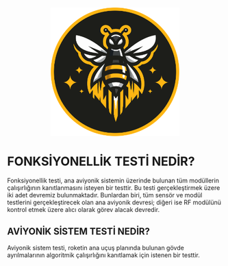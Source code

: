 <p align="center">
  <img src="BeeRocketry.png" alt="BeeRocketry Logo" width="300"/>
</p>

# FONKSİYONELLİK TESTİ NEDİR?
Fonksiyonellik testi, ana aviyonik sistemin üzerinde bulunan tüm modüllerin çalışırlığının kanıtlanmasını isteyen bir testtir. Bu testi gerçekleştirmek üzere iki adet devremiz bulunmaktadır. Bunlardan biri, tüm sensör ve modül testlerini gerçekleştirecek olan ana aviyonik devresi; diğeri ise RF modülünü kontrol etmek üzere alıcı olarak görev alacak devredir.

## AVİYONİK SİSTEM TESTİ NEDİR?
Aviyonik sistem testi, roketin ana uçuş planında bulunan gövde ayrılmalarının algoritmik çalışırlığını kanıtlamak için istenen bir testtir.
